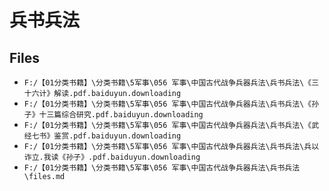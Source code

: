# 兵书兵法

## Files

- `F:/【01分类书籍】\分类书籍\5军事\056 军事\中国古代战争兵器兵法\兵书兵法\《三十六计》解读.pdf.baiduyun.downloading`
- `F:/【01分类书籍】\分类书籍\5军事\056 军事\中国古代战争兵器兵法\兵书兵法\《孙子》十三篇综合研究.pdf.baiduyun.downloading`
- `F:/【01分类书籍】\分类书籍\5军事\056 军事\中国古代战争兵器兵法\兵书兵法\《武经七书》鉴赏.pdf.baiduyun.downloading`
- `F:/【01分类书籍】\分类书籍\5军事\056 军事\中国古代战争兵器兵法\兵书兵法\兵以诈立.我读《孙子》.pdf.baiduyun.downloading`
- `F:/【01分类书籍】\分类书籍\5军事\056 军事\中国古代战争兵器兵法\兵书兵法\files.md`
